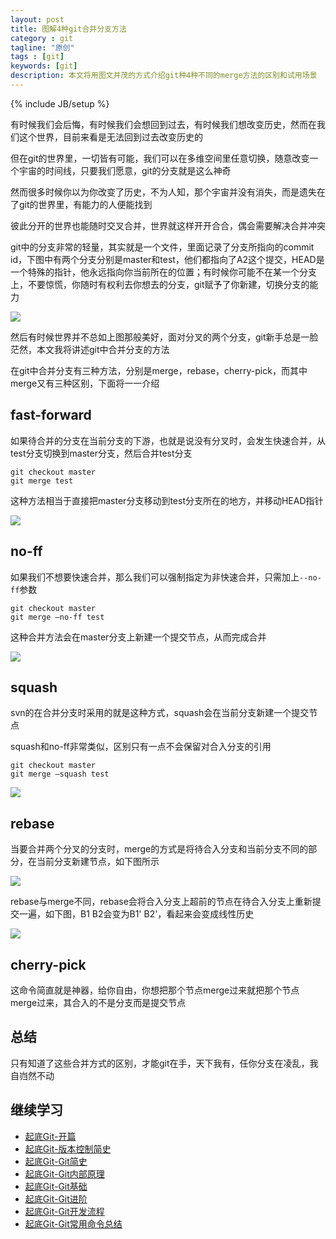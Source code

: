 ```yaml
---
layout: post
title: 图解4种git合并分支方法
category : git
tagline: "原创"
tags : [git]
keywords: [git]
description: 本文将用图文并茂的方式介绍git种4种不同的merge方法的区别和试用场景
---
```

{% include JB/setup %}

有时候我们会后悔，有时候我们会想回到过去，有时候我们想改变历史，然而在我们这个世界，目前来看是无法回到过去改变历史的

但在git的世界里，一切皆有可能，我们可以在多维空间里任意切换，随意改变一个宇宙的时间线，只要我们愿意，git的分支就是这么神奇

然而很多时候你以为你改变了历史，不为人知，那个宇宙并没有消失，而是遗失在了git的世界里，有能力的人便能找到

彼此分开的世界也能随时交叉合并，世界就这样开开合合，偶会需要解决合并冲突

git中的分支非常的轻量，其实就是一个文件，里面记录了分支所指向的commit id，下图中有两个分支分别是master和test，他们都指向了A2这个提交，HEAD是一个特殊的指针，他永远指向你当前所在的位置；有时候你可能不在某一个分支上，不要惊慌，你随时有权利去你想去的分支，git赋予了你新建，切换分支的能力

![]({{BLOG_IMG}}496.png)

然后有时候世界并不总如上图那般美好，面对分叉的两个分支，git新手总是一脸茫然，本文我将讲述git中合并分支的方法

在git中合并分支有三种方法，分别是merge，rebase，cherry-pick，而其中merge又有三种区别，下面将一一介绍

## fast-forward
如果待合并的分支在当前分支的下游，也就是说没有分叉时，会发生快速合并，从test分支切换到master分支，然后合并test分支

    git checkout master
    git merge test

这种方法相当于直接把master分支移动到test分支所在的地方，并移动HEAD指针

![]({{BLOG_IMG}}498.gif)

## no-ff
如果我们不想要快速合并，那么我们可以强制指定为非快速合并，只需加上`--no-ff`参数

    git checkout master
    git merge –no-ff test

这种合并方法会在master分支上新建一个提交节点，从而完成合并

![]({{BLOG_IMG}}499.gif)

## squash
svn的在合并分支时采用的就是这种方式，squash会在当前分支新建一个提交节点

squash和no-ff非常类似，区别只有一点不会保留对合入分支的引用

    git checkout master
    git merge –squash test

![]({{BLOG_IMG}}500.gif)

## rebase
当要合并两个分叉的分支时，merge的方式是将待合入分支和当前分支不同的部分，在当前分支新建节点，如下图所示

![]({{BLOG_IMG}}501.png)

rebase与merge不同，rebase会将合入分支上超前的节点在待合入分支上重新提交一遍，如下图，B1 B2会变为B1' B2'，看起来会变成线性历史

![]({{BLOG_IMG}}502.png)

## cherry-pick
这命令简直就是神器，给你自由，你想把那个节点merge过来就把那个节点merge过来，其合入的不是分支而是提交节点

## 总结
只有知道了这些合并方式的区别，才能git在手，天下我有，任你分支在凌乱，我自岿然不动

## 继续学习
- [起底Git-开篇](http://yanhaijing.com/git/2017/01/19/deep-git-0/)
- [起底Git-版本控制简史](http://yanhaijing.com/git/2017/01/19/deep-git-1/)
- [起底Git-Git简史](http://yanhaijing.com/git/2017/01/19/deep-git-2/)
- [起底Git-Git内部原理](http://yanhaijing.com/git/2017/02/08/deep-git-3/)
- [起底Git-Git基础](http://yanhaijing.com/git/2017/02/09/deep-git-4/)
- [起底Git-Git进阶](http://yanhaijing.com/git/2017/02/09/deep-git-5/)
- [起底Git-Git开发流程](http://yanhaijing.com/git/2017/02/09/deep-git-6/)
- [起底Git-Git常用命令总结](http://yanhaijing.com/git/2014/11/01/my-git-note/)
